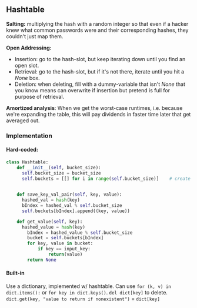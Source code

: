 ## Hashtable

**Salting:** multiplying the hash with a random integer so that even if a hacker knew what common passwords were and their corresponding hashes, they couldn't just map them.

**Open Addressing:** 
  * Insertion: go to the hash-slot, but keep iterating down until you find an open slot. 
  * Retrieval: go to the hash-slot, but if it's not there, iterate until you hit a *None* box.
  * Deletion: when deleting, fill with a dummy-variable that isn't *None* that you know means can overwrite if insertion but pretend is full for purpose of retrieval.

**Amortized analysis**: When we get the worst-case runtimes, i.e. because we're expanding the table, this will pay dividends in faster time later that get averaged out. 

### Implementation

#### Hard-coded:
```Python
class Hashtable:
    def __init__(self, bucket_size):
      self.bucket_size = bucket_size
      self.buckets = [[] for i in range(self.bucket_size)]    # create empty buckets

    
    def save_key_val_pair(self, key, value):
      hashed_val = hash(key)
      bIndex = hashed_val % self.bucket_size
      self.buckets[bIndex].append((key, value))

    def get_value(self, key):
      hashed_value = hash(key)
        bIndex = hashed_value % self.bucket_size
        bucket = self.buckets[bIndex]
        for key, value in bucket:
            if key == input_key:
                return(value)
        return None
```

#### Built-in
Use a dictionary, implemented w/ hashtable. 
Can use `for (k, v) in dict.items():` or `for key in dict.keys()`.
`del dict[key]` to delete.
`dict.get(key, "value to return if nonexistent")` = `dict[key]`